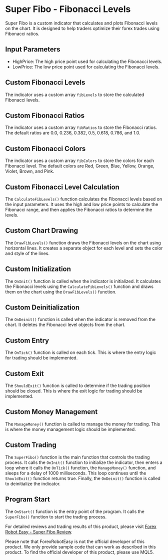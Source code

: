 # Super Fibo - Fibonacci Levels

Super Fibo is a custom indicator that calculates and plots Fibonacci levels on the chart. It is designed to help traders optimize their forex trades using Fibonacci ratios.

## Input Parameters

- HighPrice: The high price point used for calculating the Fibonacci levels.
- LowPrice: The low price point used for calculating the Fibonacci levels.

## Custom Fibonacci Levels

The indicator uses a custom array `fibLevels` to store the calculated Fibonacci levels.

## Custom Fibonacci Ratios

The indicator uses a custom array `fibRatios` to store the Fibonacci ratios. The default ratios are 0.0, 0.236, 0.382, 0.5, 0.618, 0.786, and 1.0.

## Custom Fibonacci Colors

The indicator uses a custom array `fibColors` to store the colors for each Fibonacci level. The default colors are Red, Green, Blue, Yellow, Orange, Violet, Brown, and Pink.

## Custom Fibonacci Level Calculation

The `CalculateFibLevels()` function calculates the Fibonacci levels based on the input parameters. It uses the high and low price points to calculate the Fibonacci range, and then applies the Fibonacci ratios to determine the levels.

## Custom Chart Drawing

The `DrawFibLevels()` function draws the Fibonacci levels on the chart using horizontal lines. It creates a separate object for each level and sets the color and style of the lines.

## Custom Initialization

The `OnInit()` function is called when the indicator is initialized. It calculates the Fibonacci levels using the `CalculateFibLevels()` function and draws them on the chart using the `DrawFibLevels()` function.

## Custom Deinitialization

The `OnDeinit()` function is called when the indicator is removed from the chart. It deletes the Fibonacci level objects from the chart.

## Custom Entry

The `OnTick()` function is called on each tick. This is where the entry logic for trading should be implemented.

## Custom Exit

The `ShouldExit()` function is called to determine if the trading position should be closed. This is where the exit logic for trading should be implemented.

## Custom Money Management

The `ManageMoney()` function is called to manage the money for trading. This is where the money management logic should be implemented.

## Custom Trading

The `SuperFibo()` function is the main function that controls the trading process. It calls the `OnInit()` function to initialize the indicator, then enters a loop where it calls the `OnTick()` function, the `ManageMoney()` function, and sleeps for a delay of 1000 milliseconds. This loop continues until the `ShouldExit()` function returns true. Finally, the `OnDeinit()` function is called to deinitialize the indicator.

## Program Start

The `OnStart()` function is the entry point of the program. It calls the `SuperFibo()` function to start the trading process.

For detailed reviews and trading results of this product, please visit [Forex Robot Easy - Super Fibo Review](https://forexroboteasy.com/forex-robot-review/super-fibo-review-optimize-forex-trades-with-fibonacci-levels/).

Please note that ForexRobotEasy is not the official developer of this product. We only provide sample code that can work as described in this product. To find the official developer of this product, please use MQL5.
